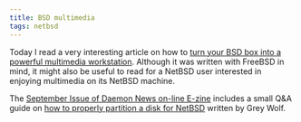 ```yaml
---
title: BSD multimedia
tags: netbsd
---
```


Today I read a very interesting article on how to [turn your BSD box into a powerful multimedia
workstation](http://www.onlamp.com/pub/a/bsd/2002/09/05/FreeBSD_Basics.html). Although it was
written with FreeBSD in mind, it might also be useful to read for a NetBSD user interested in
enjoying multimedia on its NetBSD machine.

The [September Issue of Daemon News on-line E-zine](http://ezine.daemonnews.org/200209/) includes
a small Q&A guide on [how to properly partition a disk for
NetBSD](http://ezine.daemonnews.org/200209/diskpartnbsd.html) written by Grey Wolf.
